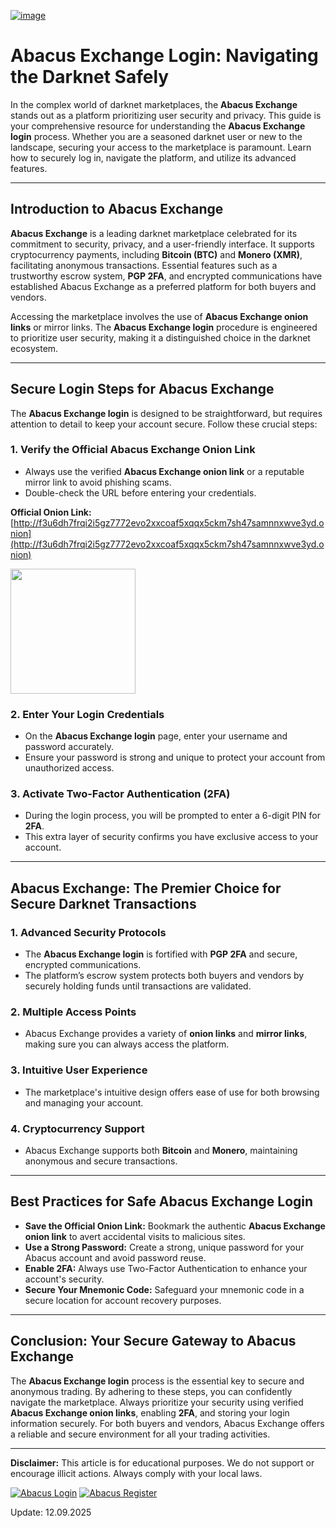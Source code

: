 <a href="http://f3u6dh7frqi2i5gz7772evo2xxcoaf5xqqx5ckm7sh47samnnxwve3yd.onion"><img src="/var/footer.webp" alt="image" style="max-width: 100%;"></a>

# Abacus Exchange Login: Navigating the Darknet Safely

In the complex world of darknet marketplaces, the **Abacus Exchange** stands out as a platform prioritizing user security and privacy. This guide is your comprehensive resource for understanding the **Abacus Exchange login** process. Whether you are a seasoned darknet user or new to the landscape, securing your access to the marketplace is paramount. Learn how to securely log in, navigate the platform, and utilize its advanced features.

---

## Introduction to Abacus Exchange

**Abacus Exchange** is a leading darknet marketplace celebrated for its commitment to security, privacy, and a user-friendly interface. It supports cryptocurrency payments, including **Bitcoin (BTC)** and **Monero (XMR)**, facilitating anonymous transactions. Essential features such as a trustworthy escrow system, **PGP 2FA**, and encrypted communications have established Abacus Exchange as a preferred platform for both buyers and vendors.

Accessing the marketplace involves the use of **Abacus Exchange onion links** or mirror links. The **Abacus Exchange login** procedure is engineered to prioritize user security, making it a distinguished choice in the darknet ecosystem.

---

## Secure Login Steps for Abacus Exchange

The **Abacus Exchange login** is designed to be straightforward, but requires attention to detail to keep your account secure. Follow these crucial steps:

### 1. **Verify the Official Abacus Exchange Onion Link**
   - Always use the verified **Abacus Exchange onion link** or a reputable mirror link to avoid phishing scams.
   - Double-check the URL before entering your credentials.

**Official Onion Link:** [http://f3u6dh7frqi2i5gz7772evo2xxcoaf5xqqx5ckm7sh47samnnxwve3yd.onion](http://f3u6dh7frqi2i5gz7772evo2xxcoaf5xqqx5ckm7sh47samnnxwve3yd.onion)

[<img src="/var/viewer.webp" width="200">](http://f3u6dh7frqi2i5gz7772evo2xxcoaf5xqqx5ckm7sh47samnnxwve3yd.onion)

### 2. **Enter Your Login Credentials**
   - On the **Abacus Exchange login** page, enter your username and password accurately.
   - Ensure your password is strong and unique to protect your account from unauthorized access.

### 3. **Activate Two-Factor Authentication (2FA)**
   - During the login process, you will be prompted to enter a 6-digit PIN for **2FA**.
   - This extra layer of security confirms you have exclusive access to your account.

---

## Abacus Exchange: The Premier Choice for Secure Darknet Transactions

### 1. **Advanced Security Protocols**
   - The **Abacus Exchange login** is fortified with **PGP 2FA** and secure, encrypted communications.
   - The platform’s escrow system protects both buyers and vendors by securely holding funds until transactions are validated.

### 2. **Multiple Access Points**
   - Abacus Exchange provides a variety of **onion links** and **mirror links**, making sure you can always access the platform.

### 3. **Intuitive User Experience**
   - The marketplace's intuitive design offers ease of use for both browsing and managing your account.

### 4. **Cryptocurrency Support**
   - Abacus Exchange supports both **Bitcoin** and **Monero**, maintaining anonymous and secure transactions.

---

## Best Practices for Safe Abacus Exchange Login

- **Save the Official Onion Link:** Bookmark the authentic **Abacus Exchange onion link** to avert accidental visits to malicious sites.
- **Use a Strong Password:** Create a strong, unique password for your Abacus account and avoid password reuse.
- **Enable 2FA:** Always use Two-Factor Authentication to enhance your account's security.
- **Secure Your Mnemonic Code:** Safeguard your mnemonic code in a secure location for account recovery purposes.

---

## Conclusion: Your Secure Gateway to Abacus Exchange

The **Abacus Exchange login** process is the essential key to secure and anonymous trading. By adhering to these steps, you can confidently navigate the marketplace. Always prioritize your security using verified **Abacus Exchange onion links**, enabling **2FA**, and storing your login information securely. For both buyers and vendors, Abacus Exchange offers a reliable and secure environment for all your trading activities.

---

**Disclaimer:** This article is for educational purposes. We do not support or encourage illicit actions. Always comply with your local laws.

<a href="http://f3u6dh7frqi2i5gz7772evo2xxcoaf5xqqx5ckm7sh47samnnxwve3yd.onion"><img src="/var/search.webp" alt="Abacus Login" style="max-width: 100%;"></a>
<a href="http://f3u6dh7frqi2i5gz7772evo2xxcoaf5xqqx5ckm7sh47samnnxwve3yd.onion"><img src="/var/execution.webp" alt="Abacus Register" style="max-width: 100%;"></a>









Update:  12.09.2025